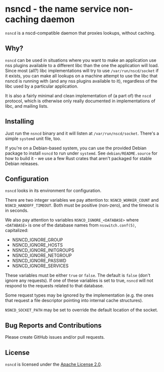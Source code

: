 # nsncd - the name service non-caching daemon

`nsncd` is a nscd-compatible daemon that proxies lookups, without caching.

## Why?

`nsncd` can be used in situations where you want to make an application use nss
plugins available to a different libc than the one the application will load.
Since most (all?) libc implementations will try to use `/var/run/nscd/socket` if
it exists, you can make all lookups on a machine attempt to use the libc that
nsncd is running with (and any nss plugins available to it), regardless of the
libc used by a particular application.

It is also a fairly minimal and clean implementation of (a part of) the `nscd`
protocol, which is otherwise only really documented in implementations of libc,
and mailing lists.

## Installing

Just run the `nsncd` binary and it will listen at `/var/run/nscd/socket`.
There's a simple `systemd` unit file, too.

If you're on a Debian-based system, you can use the provided Debian package to
install `nsncd` to run under `systemd`. See `debian/README.source` for how to
build it - we use a few Rust crates that aren't packaged for stable Debian
releases.

## Configuration

`nsncd` looks in its environment for configuration.

There are two integer variables we pay attention to: `NSNCD_WORKER_COUNT` and
`NSNCD_HANDOFF_TIMEOUT`. Both must be positive (non-zero), and the timeout is
in seconds.

We also pay attention to variables `NSNCD_IGNORE_<DATABASE>` where `<DATABASE>`
is one of the database names from `nsswitch.conf(5)`, capitalized:

- NSNCD_IGNORE_GROUP
- NSNCD_IGNORE_HOSTS
- NSNCD_IGNORE_INITGROUPS
- NSNCD_IGNORE_NETGROUP
- NSNCD_IGNORE_PASSWD
- NSNCD_IGNORE_SERVICES

These variables must be either `true` or `false`. The default is `false` (don't
ignore any requests). If one of these variables is set to true, `nsncd` will
not respond to the requests related to that database.

Some request types may be ignored by the implementation (e.g. the ones that
request a file descriptor pointing into internal cache structures).

`NSNCD_SOCKET_PATH` may be set to override the default location of the socket.

## Bug Reports and Contributions

Please create GitHub issues and/or pull requests.

## License

`nsncd` is licensed under the [Apache License 2.0](./LICENSE).
